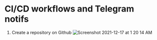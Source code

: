 # CI/CD workflows and Telegram notifs

1. Create a repository on Github ![Screenshot 2021-12-17 at 1 20 14 AM](https://user-images.githubusercontent.com/93516551/146418814-833b2fff-6379-416e-b8e6-fdd28d052c8b.png)
